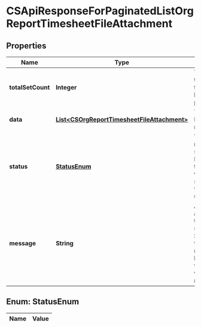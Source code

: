 
# CSApiResponseForPaginatedListOrgReportTimesheetFileAttachment

## Properties
Name | Type | Description | Notes
------------ | ------------- | ------------- | -------------
**totalSetCount** | **Integer** | The count of total records that are being paginated |  [optional]
**data** | [**List&lt;CSOrgReportTimesheetFileAttachment&gt;**](CSOrgReportTimesheetFileAttachment.md) | The main Data of the response |  [optional]
**status** | [**StatusEnum**](#StatusEnum) | The API response status. Indicates if the request was successful, failed or was unauthorised. |  [optional]
**message** | **String** | A message to accompany the response status.  If the Status is failed, this message will hint why it failed and what you need to do. |  [optional]


<a name="StatusEnum"></a>
## Enum: StatusEnum
Name | Value
---- | -----




